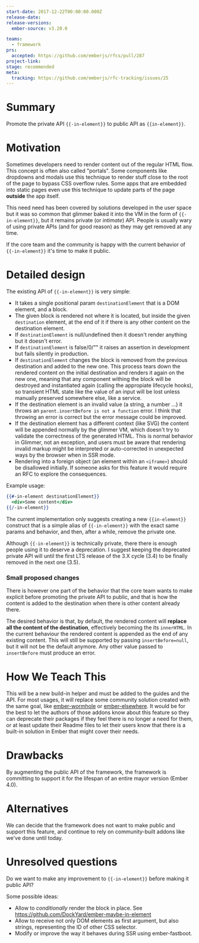```yaml
---
start-date: 2017-12-22T00:00:00.000Z
release-date:
release-versions: 
  ember-source: v3.20.0

teams: 
  - framework
prs:
  accepted: https://github.com/emberjs/rfcs/pull/287
project-link: 
stage: recommended
meta:
  tracking: https://github.com/emberjs/rfc-tracking/issues/25
---
```


# Summary

Promote the private API `{{-in-element}}` to public API as `{{in-element}}`.

# Motivation

Sometimes developers need to render content out of the regular HTML flow. This concept is often also
called "portals". Some components like dropdowns and modals use this technique to render stuff close
to the root of the page to bypass CSS overflow rules. Some apps that are embedded into static pages
even use this technique to update parts of the page **outside** the app itself.

This need need has been covered by solutions developed in the user space but it was so common that
glimmer baked it into the VM in the form of `{{-in-element}}`, but it remains private (or _intimate_) API.
People is usually wary of using private APIs (and for good reason) as they may get removed at any time.

If the core team and the community is happy with the current behavior of `{{-in-element}}` it's
time to make it public.

# Detailed design

The existing API of `{{-in-element}}` is very simple:

* It takes a single positional param `destinationElement` that is a DOM element, and a block.
* The given block is rendered not where it is located, but inside the given `destination` element, at
the end of it if there is any other content on the destination element.
* If `destinationElement` is null/undefined then it doesn't render anything but it doesn't error.
* If `destinationElement` is false/0/"" it raises an assertion in development but fails silently in production.
* If `destinationElement` changes the block is removed from the previous destination and added to the new one. This
process tears down the rendered content on the initial destination and renders it again on the new one, meaning
that any component withing the block will be destroyed and instantiated again (calling the appropiate lifecycle hooks),
so transient HTML state like the value of an input will be lost unless manually preserved somewhere else, like a service.
* If the destination element is an invalid value (a string, a number ...) it throws an `parent.insertBefore is not a function` error. I think
that throwing an error is correct but the error message could be improved.
* If the destination element has a different context (like SVG) the content will be appended normally by the glimmer VM,
which doesn't try to validate the correctness of the generated HTML. This is normal behavior in Glimmer, not
an exception, and users must be aware that rendering invalid markup might be interpreted or auto-corrected in
unexpected ways by the browser when in SSR mode.
* Rendering into a foreign object (an element within an `<iframe>`) should be disallowed initially. If someone
asks for this feature it would require an RFC to explore the consequences.

Example usage:

```hbs
{{#-in-element destinationElement}}
  <div>Some content</div>
{{/-in-element}}
```

The current implementation only suggests creating a new `{{in-element}}` construct that is a simple
alias of `{{-in-element}}` with the exact same params and behavior, and then, after a while, remove
the private one.

Although `{{-in-element}}` is technically private, there there is enough people using it to deserve
a deprecation. I suggest keeping the deprecated private API will until the first LTS release of the
3.X cycle (3.4) to be finally removed in the next one (3.5).

### Small proposed changes

There is however one part of the behavior that the core team wants to make explicit before promoting
the private API to public, and that is how the content is added to the destination when there is other
content already there.

The desired behavior is that, by default, the rendered content will **replace all the content of the destination**,
effectively becoming the its `innerHTML`.
In the current behaviour the rendered content is appended as the end of any existing content. This will still
be supported by passing `insertBefore=null`, but it will not be the default anymore.
Any other value passed to `insertBefore` must produce an error.


# How We Teach This

This will be a new build-in helper and must be added to the guides and the API.
For most usages, it will replace some community solution created with the same goal, like
[ember-wormhole](https://github.com/yapplabs/ember-wormhole) or [ember-elsewhere](https://github.com/ef4/ember-elsewhere).
It would be for the best to let the authors of those addons know about this feature so they can
deprecate their packages if they feel there is no longer a need for them, or at least update their
Readme files to let their users know that there is a built-in solution in Ember that might cover
their needs.

# Drawbacks

By augmenting the public API of the framework, the framework is committing to support it for the lifespan
of an entire mayor version (Ember 4.0).

# Alternatives

We can decide that the framework does not want to make public and support this feature, and continue
to rely on community-built addons like we've done until today.

# Unresolved questions

Do we want to make any improvement to `{{-in-element}}` before making it public API?

Some possible ideas:
- Allow to _conditionally_ render the block in place. See https://github.com/DockYard/ember-maybe-in-element
- Allow to receive not only DOM elements as first argument, but also strings, representing the ID of
  other CSS selector.
- Modify or improve the way it behaves during SSR using ember-fastboot.
